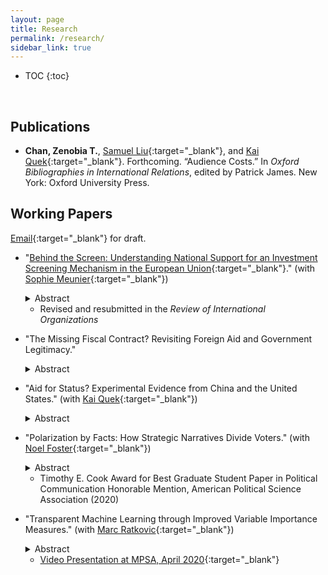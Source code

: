```yaml
---
layout: page
title: Research
permalink: /research/
sidebar_link: true
---
```


* TOC
{:toc}
<p>&nbsp;</p>

## Publications

* **Chan, Zenobia T.**, [Samuel Liu](https://government.cornell.edu/samuel-liu){:target="_blank"}, and [Kai Quek](https://ppaweb.hku.hk/f/quek){:target="_blank"}. Forthcoming. “Audience Costs.” In _Oxford Bibliographies in International Relations_, edited by Patrick James. New York: Oxford University Press.

## Working Papers

[Email](mailto:zeno@princeton.edu){:target="_blank"} for draft.

* "[Behind the Screen: Understanding National Support for an Investment Screening Mechanism in the European Union](https://dx.doi.org/10.2139/ssrn.3726973){:target="_blank"}."  (with [Sophie Meunier](https://scholar.princeton.edu/smeunier/home){:target="_blank"})
  <details>
    <summary>Abstract</summary>
    <blockquote>
      What determines national preferences for institutionalizing FDI screening? Over the past decade, advanced economies worldwide have tightened their national investment screening mechanisms (ISMs) for foreign direct investment (FDI). In March 2019, the European Union (EU) adopted its first common FDI screening framework. Based on extensive interviews with high-level EU and country officials involved in the negotiation process, and using a unique measure of national support for the EU-wide ISM created through the first-ever elite survey on this subject matter, we find that countries with higher technological levels were more supportive of FDI screening due to concerns over unreciprocated technological transfer. We also find sector-dependent effects of Chinese FDI on country-level support for FDI screening: Countries with high levels of Chinese FDI in strategic sectors are more likely to support the EU ISM, while those with high levels of Chinese investment in low-tech sectors tend to oppose screening. Our overall findings suggest that EU investment screening, and national-level screening in general, might become more restrictive in the future, especially in light of the COVID-19 pandemic.
    </blockquote>
  </details>
  
  - Revised and resubmitted in the _Review of International Organizations_ 

* "The Missing Fiscal Contract? Revisiting Foreign Aid and Government Legitimacy." 
  <details>
    <summary>Abstract</summary>
    <blockquote>
      Does reliance on foreign aid affect government legitimacy in recipient countries? Fiscal contract theorists postulate that public goods and services provided by foreign donors can threaten government legitimacy, but empirical research has found little support for this hypothesis. Drawing on over 120 elite interviews in donor and recipient countries, I argue that the fiscal contract between the government and citizenry is untenable in most aid recipient countries because of the lack of visible taxation. I present a tax game between citizens with reference-dependent preferences and the government. My formal model shows that with sufficient foreign aid, the fiscal contract <i>does not exist</i> and citizens' evaluation of their government varies by the discrepancy between their baseline expectations and the actual public goods they receive, regardless of provider. I test my arguments using an original survey experiment in Uganda and find that, in line with my theory, the <i>positive</i> effects of aid on government legitimacy are especially pronounced among citizens with lower perceived effective tax rates. 
    </blockquote>
  </details>

* "Aid for Status? Experimental Evidence from China and the United States." (with [Kai Quek](https://ppaweb.hku.hk/f/quek){:target="_blank"})
  <details>
    <summary>Abstract</summary>
    <blockquote>
      Does international status affect aid preferences? We conduct the first experimental study of aid preferences in an emerging donor country using original survey data from China, and a parallel study in the United States. We find striking differences in the aid preferences of both countries that support the status-seeking hypothesis: Chinese support for aid increases significantly when foreign aid provision is framed as a means of the country gaining higher international status, but Americans remain unswayed. We also use causal forests, a machine learning algorithm, to systematically evaluate heterogeneous treatment effects across a wide range of dispositional covariates in a principled manner with honest inferences. The results indicate status has especially pronounced positive impacts on the aid preferences of cosmopolitan Chinese citizens but negative impacts on Americans who are less cosmopolitan and have lower income. 
    </blockquote>
  </details>
     

* "Polarization by Facts: How Strategic Narratives Divide Voters." (with [Noel Foster](https://www.noelfoster.com/){:target="_blank"})
  <details>
    <summary>Abstract</summary>
    <blockquote>
      How do autocratic foreign powers weaponize factual content on social issues in their democratic adversaries to polarize their voters? Does the salience of such issues as migration determine their effectiveness, or can information operations (info ops) polarize audiences independently? We argue that revisionist powers can <i>paralyze</i> the political decision making process in the target states by <i>polarizing</i> voters there through information operations (info ops). Drawing on insights from behavioral economics and social psychology, we argue that info ops can use strategic narratives––factual accounts of policy issues controversial across pre-existing societal cleavages––to polarize voters through a combination of confirmation bias and reactance. Contrary to recent literature on info ops using fake news, we present evidence on the political economy of social media platforms and microtargeting technology that renders fake news impracticable and counter-productive in most markets. We test the effects of strategic narratives in info ops using original survey experiments on national samples of Estonian voters. Our findings show that exposure to factual content on migration and the Soviet legacy polarized Estonian voters along ethnolinguistic cleavages by making ethnic Estonians more likely to support right-leaning nationalist parties while pushing the Russian-speaking minority to support more left-leaning ethnic interest parties.  Our findings on migration are particularly relevant in a case with no major migration or asylum for decades, suggesting that info ops using factual contents can polarize independently of facts on the ground.  
    </blockquote>
  </details>
  
  - Timothy E. Cook Award for Best Graduate Student Paper in Political Communication Honorable Mention, American Political Science Association (2020)
  
* "Transparent Machine Learning through Improved Variable Importance Measures." (with [Marc Ratkovic](https://scholar.princeton.edu/ratkovic/home){:target="_blank"}) 
  <details>
    <summary>Abstract</summary>
    <blockquote>
      Boosting and random forests are among the best off-the-shelf prediction tools. These methods offer a variable importance measure (VIM), which is a cumulative measure of the improvement in accuracy over the algorithm.  We show existing variable importance measures, as implemented, are biased, returning positive scores on irrelevant variables.  Intuitively, if a variable is irrelevant but correlates with a relevant variable, this correlation may lead to an improvement in performance may be misattributed to the irrelevant variable.   We introduce a method that removes this bias.  The method works by separating each predictor into a component explained by other predictors (a "predicted variable"), and a component not (a "partialed out variable").  We assess variable importance only through any improvement attributable to the latter.  We prove the method returns a valid VIM, meaning it is mean-zero  and asymptotically normal for irrelevant variables.  Simulation evidence and applications to UCI data suggest the method also performs favorably relative to several existing machine learning methods in terms of predictive accuracy. 
    </blockquote>
  </details>
  
  - [Video Presentation at MPSA, April 2020](https://youtu.be/44u5qYwUL-U){:target="_blank"}





